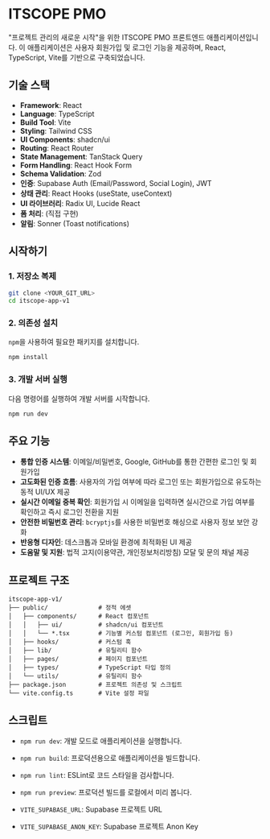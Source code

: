 # ITSCOPE PMO

"프로젝트 관리의 새로운 시작"을 위한 ITSCOPE PMO 프론트엔드 애플리케이션입니다. 이 애플리케이션은 사용자 회원가입 및 로그인 기능을 제공하며, React, TypeScript, Vite를 기반으로 구축되었습니다.

## 기술 스택

- **Framework**: React
- **Language**: TypeScript
- **Build Tool**: Vite
- **Styling**: Tailwind CSS
- **UI Components**: shadcn/ui
- **Routing**: React Router
- **State Management**: TanStack Query
- **Form Handling**: React Hook Form
- **Schema Validation**: Zod
- **인증**: Supabase Auth (Email/Password, Social Login), JWT
- **상태 관리**: React Hooks (useState, useContext)
- **UI 라이브러리**: Radix UI, Lucide React
- **폼 처리**: (직접 구현)
- **알림**: Sonner (Toast notifications)

## 시작하기

### 1. 저장소 복제

```bash
git clone <YOUR_GIT_URL>
cd itscope-app-v1
```

### 2. 의존성 설치

`npm`을 사용하여 필요한 패키지를 설치합니다.

```bash
npm install
```

### 3. 개발 서버 실행

다음 명령어를 실행하여 개발 서버를 시작합니다.

```bash
npm run dev
```

<!-- 애플리케이션은 `http://localhost:5173` 에서 실행됩니다. -->

## 주요 기능

- **통합 인증 시스템**: 이메일/비밀번호, Google, GitHub를 통한 간편한 로그인 및 회원가입
- **고도화된 인증 흐름**: 사용자의 가입 여부에 따라 로그인 또는 회원가입으로 유도하는 동적 UI/UX 제공
- **실시간 이메일 중복 확인**: 회원가입 시 이메일을 입력하면 실시간으로 가입 여부를 확인하고 즉시 로그인 전환을 지원
- **안전한 비밀번호 관리**: `bcryptjs`를 사용한 비밀번호 해싱으로 사용자 정보 보안 강화
- **반응형 디자인**: 데스크톱과 모바일 환경에 최적화된 UI 제공
- **도움말 및 지원**: 법적 고지(이용약관, 개인정보처리방침) 모달 및 문의 채널 제공

## 프로젝트 구조

```
itscope-app-v1/
├── public/              # 정적 에셋
│   ├── components/      # React 컴포넌트
│   │   ├── ui/          # shadcn/ui 컴포넌트
│   │   └── *.tsx        # 기능별 커스텀 컴포넌트 (로그인, 회원가입 등)
│   ├── hooks/           # 커스텀 훅
│   ├── lib/             # 유틸리티 함수
│   ├── pages/           # 페이지 컴포넌트
│   ├── types/           # TypeScript 타입 정의
│   └── utils/           # 유틸리티 함수
├── package.json         # 프로젝트 의존성 및 스크립트
└── vite.config.ts       # Vite 설정 파일
```

## 스크립트

- `npm run dev`: 개발 모드로 애플리케이션을 실행합니다.
- `npm run build`: 프로덕션용으로 애플리케이션을 빌드합니다.
- `npm run lint`: ESLint로 코드 스타일을 검사합니다.
- `npm run preview`: 프로덕션 빌드를 로컬에서 미리 봅니다.

- `VITE_SUPABASE_URL`: Supabase 프로젝트 URL
- `VITE_SUPABASE_ANON_KEY`: Supabase 프로젝트 Anon Key
